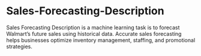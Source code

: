 # Sales-Forecasting-Description
Sales Forecasting Description is a machine learning task is to forecast Walmart’s future sales using historical data. Accurate sales forecasting helps businesses optimize inventory management, staffing, and promotional strategies.
